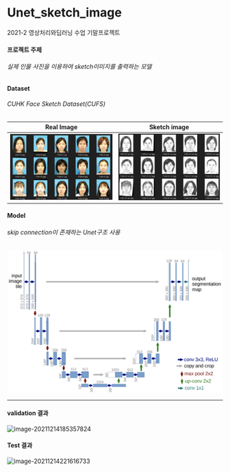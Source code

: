 # Unet_sketch_image

2021-2 영상처리와딥러닝 수업 기말프로젝트



#### **프로젝트 주제**

###### 실제 인물 사진을 이용하여 sketch이미지를 출력하는 모델



#### **Dataset** 

###### CUHK Face Sketch Dataset(CUFS)

|                          Real Image                          |                         Sketch image                         |
| :----------------------------------------------------------: | :----------------------------------------------------------: |
| ![First Image](img/real_image.png) | ![Second Image](img/sketch_image.png) |



#### **Model**

###### skip connection이 존재하는 Unet구조 사용

![image-20211214184822705](img/Unet_image.png)

------

#### validation 결과

![image-20211214185357824](validation_image.png) 

#### Test 결과

![image-20211214221616733](test_image.png)

